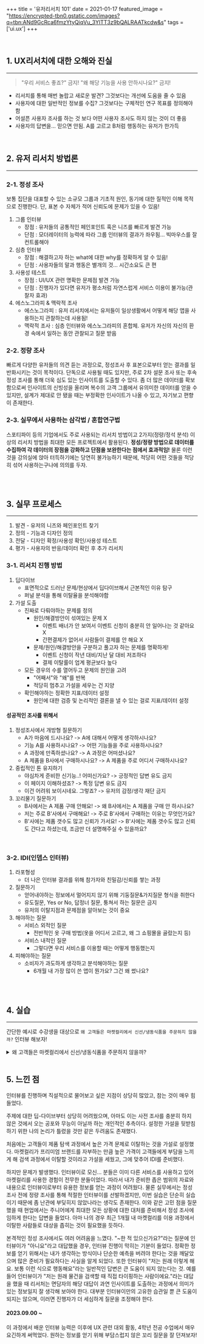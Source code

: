 +++
title = '유저리서치 101'
date = 2021-01-17
featured_image = "https://encrypted-tbn0.gstatic.com/images?q=tbn:ANd9GcRca6fmzYtyQiqVu_3YlTT3z9bQALRAATkcdw&s"
tags = ['ui.ux']
+++

<br>

## 1. UX리서치에 대한 오해와 진실
____

> "우리 서비스 좋죠?" 금지! "왜 해당 기능을 사용 안하시나요?" 금지!

- 리서치를 통해 매번 놀랍고 새로운 발견? 그것보다는 개선에 도움을 줄 수 있음
- 사용자에 대한 일반적인 정보를 수집? 그것보다는 구체적인 연구 목표를 정의해야함
- 어설픈 사용자 조사를 하는 것 보다 어떤 사용자 조사도 하지 않는 것이 더 좋음
- 사용자의 답변을… 믿으면 안됨. A를 고르고 B처럼 행동하는 유저가 한가득

<br>

## 2. 유저 리서치 방법론
____

### 2-1. 정성 조사
보통 집단을 대표할 수 있는 소규모 그룹과 기초적 원인, 동기에 대한 질적인 이해 목적으로 진행한다. 단, 표본 수 자체가 적어 신뢰도에 문제가 있을 수 있음!  

1. 그룹 인터뷰
    - 장점 : 유저들의 공통적인 페인포인트 혹은 니즈를 빠르게 발견 가능
    - 단점 : 모더레이터의 능력에 따라 그룹 인터뷰의 결과가 좌우됨… 빅마우스를 잘 컨트롤해야
2. 심층 인터뷰
    - 장점 : 해결하고자 하는 what에 대한 why를 정확하게 알 수 있음!
    - 단점 : 사용자들의 말과 행동은 별개의 것… 시간소요도 큰 편
3. 사용성 테스트
    - 장점 : UI/UX 관련 명확한 문제점 발견 가능
    - 단점 : 진행자가 있다면 유저가 평소처럼 자연스럽게 서비스 이용이 불가능(관찰자 효과)
4. 에스노그라피 & 맥락적 조사
    - 에스노그라피 : 유저 리서치에서는 유저들이 일상생활에서 어떻게 해당 앱을 사용하는지 관찰하는데 사용됨!
    - 맥락적 조사 : 심층 인터뷰와 에스노그라피의 혼합체. 유저가 자신의 자신의 환경 속에서 일하는 동안 관찰되고 질문 받음

### 2-2. 정량 조사
빠르게 다양한 유저들의 의견 듣는 과정으로, 정성조사 후 표본으로부터 얻는 결과를 일반화시키는 것이 목적이다. 단독으로 사용될 때도 있지만, 주로 2차 설문 조사 또는 후속 정성 조사를 통해 더욱 심도 있는 인사이트를 도출할 수 있다. 좀 더 많은 데이터를 확보함으로써 인사이트의 신빙성을 올리며 복수의 고객 그룹에서 유의미한 데이터를 얻을 수 있지만, 설계가 제대로 안 됐을 때는 부정확한 인사이트가 나올 수 있고, 자기보고 편향이 존재한다.  

### 2-3. 실무에서 사용하는 삼각법 / 혼합연구법
스포티파이 등의 기업에서도 주로 사용되는 리서치 방법이고 2가지(정량/정석 분석) 이상의 리서치 방법을 최대한 모든 프로젝트에서 활용된다. **정성/정량 방법으로 데이터를 수집하여 각 데이터의 장점을 강화하고 단점을 보완한다는 점에서 효과적임!** 물론 이런 것을 강의실에 앉아 터득하기에는 당연히 불가능하기 때문에, 적당히 어떤 것들을 적당히 섞어 사용하는구나에 의의를 두자.  

<br>
<br>

## 3. 실무 프로세스
____

1. 발견 - 유저의 니즈와 페인포인트 찾기
2. 정의 - 기능과 디자인 정의
3. 전달 - 디자인 확정/사용성 확인/사용성 테스트
4. 평가 - 사용자의 반응/데이터 확인 후 추가 리서치

### 3-1. 리서치 진행 방법

1. 딥다이브
    - 표면적으로 드러난 문제/현상에서 딥다이브해서 근본적인 이유 탐구
    - 퍼널 분석을 통해 이탈율을 분석해야함
2. 가설 도출
    - 진짜로 다뤄야하는 문제를 정의
        - 원인/해결방안이 섞여있는 문제 X
            - 이벤트 배너가 안 보여서 이벤트 신청이 충분히 안 일어나는 것 같아요 X
            - 간편결제가 없어서 사람들이 결제를 안 해요 X
        - 문제/원인/해결방안을 구분하고 풀고자 하는 문제를 명확하게!
            - 이벤트 신청이 작년 대비/지난 달 대비 저조하다
            - 결제 이탈률이 업계 평균보다 높다
    - 모든 경우의 수를 열어두고 문제의 원인을 고려
        - "어째서"와 "왜"를 반복
        - 적당히 멈추고 가설을 세우는 건 지양
    - 확인해야하는 정확한 지표/데이터 설정
        - 원인에 대한 검증 및 논리적인 결론을 낼 수 있는 걸로 지표/데이터 설정  

#### 성공적인 조사를 위해서
1. 정성조사에서 개방형 질문하기
    - A가 마음에 드시나요? -> A에 대해서 어떻게 생각하시나요?
    - 기능 A를 사용하시나요? -> 어떤 기능들을 주로 사용하시나요?
    - A 과정에 만족하셨나요? -> A 과정은 어떠셨나요?
    - A 제품을 B사에서 구매하시나요? -> A 제품을 주로 어디서 구매하시나요?
2. 중립적인 톤 유지하기
    - 야심차게 준비한 신기능..! 어떠신가요? -> 긍정적인 답변 유도 금지
    - 이 페이지 이해하셨죠? -> 특정 답변 유도 금지
    - 이건 어려워 보이시네요. 그렇죠? -> 유저의 감정/생각 재단 금지
3. 꼬리물기 질문하기
    - B사에서는 A 제품 구매 안해요! -> 왜 B사에서는 A 제품을 구매 안 하시나요?
    - 저는 주로 B'사에서 구매해요! -> 주로 B'사에서 구매하는 이유는 무엇인가요?
    - B'사에는 제품 갯수도 많고 신뢰가 가서요! -> B'사에는 제품 갯수도 많고 신뢰도 간다고 하셨는데, 조금만 더 설명해주실 수 있을까요?

<br>

### 3-2. IDI(인뎁스 인터뷰)
1. 라포형성
    - 더 나은 인터뷰 결과를 위해 참가자와 친밀감/신뢰를 쌓는 과정
2. 질문하기
    - 얻어내야하는 정보에서 멀어지지 않기 위해 기둥질문&가지질문 형식을 취한다
    - 유도질문, Yes or No, 답정너 질문, 퉁쳐서 하는 질문은 금지
    - 유저의 이탈지점과 문제점을 알아보는 것이 중요
3. 해야하는 질문
    - 서비스 외적인 질문
        - 전반적인 옷 구매 방법(옷을 어디서 고르고, 왜 그 쇼핑몰을 골랐는지 등)
    - 서비스 내적인 질문
        -  그렇다면 우리 서비스를 이용할 때는 어떻게 행동했는지
4. 피해야하는 질문
    - 소비자가 과도하게 생각하고 분석해야하는 질문
        - 6개월 내 가장 많이 쓴 앱이 뭔가요? 그건 왜 썼나요?

<br>
<br>

## 4. 실습
___
간단한 예시로 수강생을 대상으로 `왜 고객들은 마켓컬리에서 신선/냉동식품을 주문하지 않을까?` 인터뷰 해보자!  

<details>
<summary>왜 고객들은 마켓컬리에서 신선/냉동식품을 주문하지 않을까?</summary>
<div markdown="1">

#### 1. 딥다이브  
- 실습  

#### 2. 가설도출
- 진짜로 다뤄야하는 문제를 정의
    - 왜 고객들은 마켓컬리에서 신선/냉동제품 구매를 하지 않을까?
- 모든 경우의 수를 열어두고 문제의 원인을 고려
    - 딥다이브와 각종 지표/데이터
- 확인해야하는 정확한 지표/데이터 설정
    - 오픈서베이 리포트 등 참고  

#### 3. 리서치 증명
> **리서치의 증명**
> " 000를 봤을 때 000이기 때문에 000 할 것이다 "  

**리서치** : 제품 탐색/비교 과정에서 타사 대비 높은 제품 가격을 봤을 때,  
**원인** : 고객들은 금전적으로 부담을 느껴  
**결과** : 마켓 컬리를 사용하지 않을 것이다.

고객이 마켓 컬리에서 제품을 탐색하는 과정 -> 그 과정 속에서 느끼는 페인포인트와 니즈 -> **현재로서의 솔루션은?**  

#### 4. IDI
_**Q1. 최근 한달 내 온라인 쇼핑몰에서 신선/냉동식품 구매경험이 있으신가요?**_  
이미 타 서비스를 이용하고 있습니다.  

_**Q2. 최근 한달 내 온라인 쇼핑몰에서 신선/냉동식품 구매경험이 있으신가요?**_  
네, OO샵에서 구매했습니다.

_**Q3. 가장 최근에 구매하신 품목은 무엇인가요?**_  
건강 도시락을 주문했습니다.

_**Q4. 해당 쇼핑몰을 사용하시는 이유가 있나요?**_  
오래전부터 사용하던 서비스이기 때문입니다.

_**Q5. 해당 쇼핑몰에 매력을 느낀 이유가 있나요?**_  
음… 브랜드 대표에 대한 신뢰가 있기 때문입니다.

_**Q6. 그 브랜드 대표에게 신뢰를 느낀 이유가 무엇인가요?**_  
예전에 몸이 좀 아팠을 때 해당 대표가 운영하는 유튜브 채널의 스트레칭을 따라면서 효과를 느꼈고, 대표의 철학에 공감하기 때문입니다.

_**Q7. 공감하시는 대표의 철학을 말씀해주실수있나요?**_  
몸에 무리가 가는 것이 아닌 지속가능한 다이어트를 지향하시고, 유튜브 채널에 광고도 없어서 '아, 이 사람이 순전히 돈 때문에 이런 브랜드나 채널을 운영하는게 아니구나' 하고 진정성있다고 생각했습니다.

_**Q8. 다른 곳에서도 OO샵 제품을 판매하는 것을 인지하고 계시나요?**_  
네, 동일 브랜드를 타브랜드인 XX샵에서도 판매하는 것을 알고 있습니다.

_**Q9. XX샵에서 해당 제품을 구매하신 경험이 있으신가요?**_  
아까 말했던 해당 브랜드에 대한 충성심이 좀 있어서 가격 차이가 좀 나도 자사 쇼핑몰에서 구매하는 편 입니다.

_**Q10. 그렇다면 OO샵에서 구매하는 과정을 함께 살펴봐도 괜찮을까요?**_  
함께 화면 보며 진행

_**Q11. 제품 선택 시 리뷰를 확인한 후 가격을 확인하셨는데, 특별한 이유가 있으신가요?**_  
아무래도 건강 식품이다보니까 리뷰가 가장 중요다하고 생각하고, 가격차이가 좀 있더라도 리뷰가 좋은 것을 선택하려고 합니다. 

#### 5. 느낀점
> IDI 대상자 조건은 확실하게, 인터뷰 내 변수에는 유연하게 대처하기 

</div>
</details>
<br>

## 5. 느낀 점

인터뷰를 진행하며 직설적으로 물어보고 싶은 지점이 상당히 많았고, 참는 것이 매우 힘들었다.  

주제에 대한 딥-다이브부터 상당히 어려웠으며, 아마도 이는 사전 조사를 충분히 하지 않은 것에서 오는 공포와 무능이 아닐까 하는 개인적인 추측이다. 설정한 가설을 뒷받침하기 위한 나의 논리가 틀렸을 것만 같은 두려움도 존재했다.  

처음에는 고객들이 제품 탐색 과정에서 높은 가격 문제로 이탈하는 것을 가설로 설정했다. 마켓컬리가 프리미엄 브랜드를 자부하는 만큼 높은 가격이 고객들에게 부담을 느끼게 해 검색 과정에서 이탈할 것이라고 가설을 세웠고, 그에 맞추어 IDI를 준비했다.  

하지만 문제가 발생했다. 인터뷰이로 모신... 분들은 이미 다른 서비스를 사용하고 있어 마켓컬리를 사용한 경험이 전무한 분들이었다. 따라서 내가 준비한 좁은 범위의 자료와 내용으로 인터뷰이로부터 유용한 정보를 얻는 과정이 어려웠다. 물론 실무에서는 정성 조사 전에 정량 조사를 통해 적절한 인터뷰이를 선발하겠지만, 이번 실습은 단순히 실습이기 때문에 좀 난관에 부딪히지 않았나라는 생각도 존재한다. 이와 같은 고민 점을 질문했을 때 현업에서는 주니어에게 최대한 모든 상황에 대한 대처를 준비해서 정성 조사에 임하게 한다는 답변을 들었다. 아마 나의 경우 최근 1개월 내 마켓컬리를 이용 과정에서 이탈한 사람들로 대상을 좁히는 것이 필요했을 듯하다.  

본격적인 정성 조사에서도 여러 어려움을 느꼈다. "~한 적 있으신가요?"라는 질문에 인터뷰이가 "아니요"라고 대답했을 경우, 인터뷰 진행이 막히는 기분이 들었다. 정확한 정보를 얻기 위해서는 내가 생각하는 방식이나 단순한 예측을 버려야 한다는 것을 깨달았으며 많은 준비가 필요하다는 사실을 알게 되었다. 또한 인터뷰이 "저는 원래 이렇게 해요. 보통 이런 식으로 행동해요"라는 일반적인 답변은 큰 도움이 되지 않는다는 것. 예를 들어 인터뷰이가 "저는 원래 물건을 검색할 때 직접 타이핑하는 사람이에요."라는 대답을 했을 때 리서처는 면담자의 해당 대답이 과연 인사이트를 도출하는 과정에서 의미가 있는 정보일지 잘 생각해 보아야 한다. 대부분 인터뷰이만의 고유한 습관일 뿐 큰 도움이 되지는 않으며, 이러면 진행자가 더 세심하게 질문을 조정해야 한다.  

#### 2023.09.00 ~
이 과정에서 배운 인터뷰 능력은 이후에 UX 관련 대외 활동, 4학년 전공 수업에서 매우 요긴하게 써먹었다. 원하는 정보를 얻기 위해 부담스럽지 않은 꼬리 질문을 잘 던져보자!

<br>
<br>
